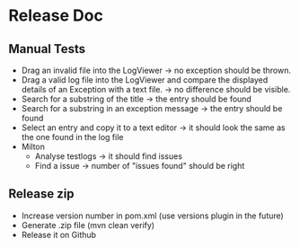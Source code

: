 # Release Doc

## Manual Tests
 * Drag an invalid file into the LogViewer -> no exception should be thrown.
 * Drag a valid log file into the LogViewer and compare the displayed details of an Exception with a text file. -> no difference should be visible.
 * Search for a substring of the title -> the entry should be found
 * Search for a substring in an exception message -> the entry should be found
 * Select an entry and copy it to a text editor -> it should look the same as the one found in the log file
 * Milton
    * Analyse testlogs -> it should find issues
    * Find a issue -> number of "issues found" should be right

## Release zip
 * Increase version number in pom.xml (use versions plugin in the future)
 * Generate .zip file (mvn clean verify)
 * Release it on Github